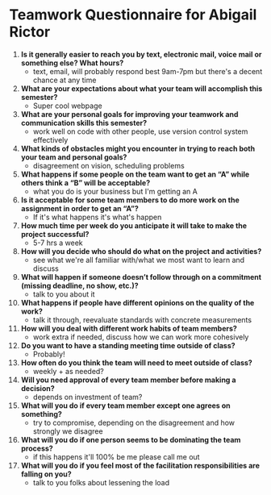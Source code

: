 # Teamwork Questionnaire for Abigail Rictor

1. __Is it generally easier to reach you by text, electronic mail, voice mail or something else?  What hours?__ 
   * text, email, will probably respond best 9am-7pm but there's a decent chance at any time
1. __What are your expectations about what your team will accomplish this semester?__ 
   * Super cool webpage
1. __What are your personal goals for improving your teamwork and communication skills this semester?__ 
   * work well on code with other people, use version control system effectively
1. __What kinds of obstacles might you encounter in trying to reach both your team and personal goals?__ 
   * disagreement on vision, scheduling problems
1. __What happens if some people on the team want to get an “A” while others think a “B” will be acceptable?__ 
   * what you do is your business but I'm getting an A
1. __Is it acceptable for some team members to do more work on the assignment in order to get an “A”?__ 
   * If it's what happens it's what's happen
1. __How much time per week do you anticipate it will take to make the project successful?__ 
   * 5-7 hrs a week
1. __How will you decide who should do what on the project and activities?__ 
   * see what we're all familiar with/what we most want to learn and discuss
1. __What will happen if someone doesn’t follow through on a commitment (missing deadline, no show, etc.)?__ 
   * talk to you about it
1. __What happens if people have different opinions on the quality of the work?__ 
   * talk it through, reevaluate standards with concrete measurements
1. __How will you deal with different work habits of team members?__ 
   * work extra if needed, discuss how we can work more cohesively
1. __Do you want to have a standing meeting time outside of class?__ 
   * Probably!
1. __How often do you think the team will need to meet outside of class?__ 
   * weekly + as needed?
1. __Will you need approval of every team member before making a decision?__ 
   * depends on investment of team?
1. __What will you do if every team member except one agrees on something?__ 
   * try to compromise, depending on the disagreement and how strongly we disagree
1. __What will you do if one person seems to be dominating the team process?__ 
   * if this happens it'll 100% be me please call me out
1. __What will you do if you feel most of the facilitation responsibilities are falling on you?__ 
   * talk to you folks about lessening the load
